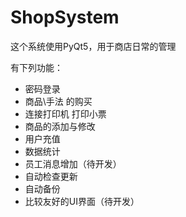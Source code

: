 # ShopSystem
这个系统使用PyQt5，用于商店日常的管理

有下列功能：
- 密码登录
- 商品\手法 的购买
- 连接打印机 打印小票
- 商品的添加与修改
- 用户充值
- 数据统计
- 员工消息增加（待开发）
- 自动检查更新
- 自动备份
- 比较友好的UI界面（待开发）